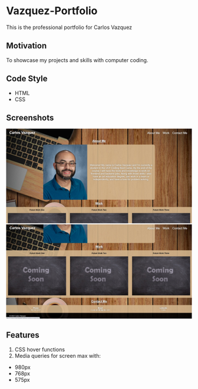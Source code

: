 # Vazquez-Portfolio
This is the professional portfolio for Carlos Vazquez

## Motivation
To showcase my projects and skills with computer coding.

## Code Style
- HTML
- CSS

## Screenshots
![ScreenShot](./assets/images/screenshot.jpg)
![ScreenShot](./assets/images/screenshot2.jpg)

## Features
1. CSS hover functions
2. Media queries for screen max with:
- 980px
- 768px
- 575px